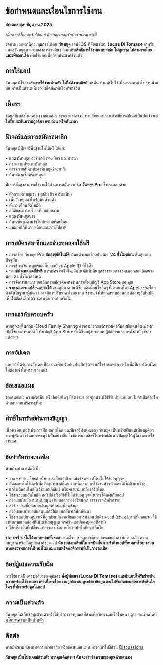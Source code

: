 # ข้อกำหนดและเงื่อนไขการใช้งาน  

**อัปเดตล่าสุด: มิถุนายน 2025**  

*เมื่อดาวน์โหลดหรือใช้แอป ถือว่าคุณยอมรับข้อกำหนดเหล่านี้*  

ข้อกำหนดเหล่านี้ควบคุมการใช้งาน **วันหยุด** แอป iOS ที่พัฒนาโดย **Lucas Di Tomase** สำหรับแสดงวันหยุดทางการของอาร์เจนตินา คุณได้รับ**สิทธิ์การใช้งานแบบจำกัด ไม่ผูกขาด ไม่สามารถโอน และเพิกถอนได้** เพื่อใช้แอปเพื่อวัตถุประสงค์ส่วนตัว  

## การใช้แอป  

วันหยุด มีไว้สำหรับ**การใช้งานส่วนตัว ไม่ใช่เชิงพาณิชย์** เท่านั้น ห้ามนำไปใช้เพื่อแสวงหากำไร จำหน่ายต่อ หรือเป็นส่วนหนึ่งของผลิตภัณฑ์หรือบริการอื่น  

## เนื้อหา  

ข้อมูลที่แสดงในแอปมาจากแหล่งสาธารณะและอาจมีการเปลี่ยนแปลง แม้จะมีการอัปเดตเป็นประจำ แต่**ไม่รับประกันความถูกต้อง ครบถ้วน หรือทันเวลา**  

## ฟีเจอร์และการสมัครสมาชิก  

วันหยุด มีฟีเจอร์พื้นฐานให้ใช้ฟรี ได้แก่:  

• แสดงวันหยุดประจำชาติ ท่องเที่ยว และศาสนา  
• กรองตามประเภทวันหยุด  
• ตารางรายสัปดาห์ของวันหยุดที่จะมาถึง  
• ค้นหาตามชื่อหรือเหตุผล  

ฟีเจอร์ขั้นสูงสามารถใช้งานได้ผ่านการสมัครสมาชิก **วันหยุด Pro** ซึ่งประกอบด้วย:  

• ตัวกรองตามชุมชน (มุสลิม ยิว อาร์เมเนีย)  
• เพิ่มวันหยุดลงในปฏิทินส่วนตัว  
• ตั้งการเตือนอัตโนมัติ  
• สถิติและการเปรียบเทียบแบบภาพ  
• แสดงวันหยุดยาว  
• ค้นหาขั้นสูงตามวันในสัปดาห์หรือเดือน  
• มุมมองปฏิทินรายเดือนและรายสัปดาห์  

## การสมัครสมาชิกและช่วงทดลองใช้ฟรี  

• การสมัคร วันหยุด Pro **ต่ออายุอัตโนมัติ** เว้นแต่จะยกเลิกอย่างน้อย **24 ชั่วโมงก่อน** สิ้นสุดรอบปัจจุบัน  
• การชำระเงินจะถูกเรียกเก็บจากบัญชี Apple ID ที่ใช้ซื้อ  
• หากมี**ช่วงทดลองใช้ฟรี** การสมัครจะเริ่มโดยอัตโนมัติเมื่อสิ้นสุดช่วงทดลอง เว้นแต่คุณยกเลิกอย่างน้อย 24 ชั่วโมงล่วงหน้า  
• การจัดการและการยกเลิกการสมัครต้องทำผ่านการตั้งค่าบัญชี App Store ของคุณ  
• **ราคาสามารถเปลี่ยนแปลงได้** ตามภูมิภาค วันที่ซื้อ และเงื่อนไขอื่นๆ ที่กำหนดโดย Apple หรือโดยตัวฉันในฐานะผู้พัฒนา อาจมีการปรับราคาในอนาคต ซึ่งจะแจ้งให้คุณทราบก่อนการต่ออายุอัตโนมัติเพื่อให้ตัดสินใจได้ว่าจะดำเนินการต่อหรือไม่  

## การแชร์กับครอบครัว  

หากคุณอยู่ในกลุ่ม iCloud Family Sharing อาจสามารถแชร์การสมัครกับสมาชิกคนอื่นได้ หากเปิดใช้และกำหนดค่าไว้ในบัญชี App Store ทั้งนี้ขึ้นอยู่กับระบบปฏิบัติการและการตั้งค่าบัญชีของแต่ละคน  

## การอัปเดต  

แอปอาจได้รับการอัปเดตเป็นระยะเพื่อปรับปรุงประสิทธิภาพ แก้ไขข้อบกพร่อง หรือเพิ่มฟีเจอร์ใหม่โดยไม่ต้องแจ้งให้ทราบล่วงหน้า  

## ข้อเสนอแนะ  

ข้อเสนอแนะ ความคิดเห็น หรือไอเดียใดๆ ที่ส่งเข้ามา อาจถูกนำไปใช้ปรับปรุงแอปโดยไม่จำเป็นต้องให้ค่าตอบแทนหรือระบุที่มา  

## สิทธิ์ในทรัพย์สินทางปัญญา  

เนื้อหา อินเทอร์เฟซ กราฟิก ซอร์สโค้ด และฟีเจอร์ทั้งหมดของ วันหยุด เป็นทรัพย์สินแต่เพียงผู้เดียวของผู้พัฒนา เว้นแต่จะระบุไว้เป็นอย่างอื่น ไม่มีการมอบสิทธิ์ในทรัพย์สินทางปัญญาให้ผู้ใช้จากการใช้งานแอป  

## ข้อจำกัดทางเทคนิค  

ห้ามกระทำการต่อไปนี้:  

• ขาย แจกจ่าย โฮสต์ หรือหาประโยชน์เชิงพาณิชย์จากแอปโดยไม่ได้รับอนุญาต  
• คัดลอกหรือใช้แอปเพื่อวัตถุประสงค์อื่นนอกเหนือจากการใช้งานส่วนตัวและไม่ใช่เชิงพาณิชย์  
• แก้ไข ดิคอมไพล์ รีเวิร์สเอนจิเนียร์ หรือพยายามเข้าถึงซอร์สโค้ด  
• ใช้งานระบบอัตโนมัติ สคริปต์ หรือวิธีที่ไม่ได้รับอนุญาตในการโต้ตอบกับแอป  
• ส่งสแปมไปยังฝ่ายสนับสนุน เช่น ข้อความเชิงโฆษณา ก้าวร้าว หรือไร้สาระ  
• ส่งข้อความที่เจตนาละข้อมูลหรือบิดเบือนข้อมูล  
• ส่งอีเมลหาฝ่ายสนับสนุนแล้วไม่ตอบกลับจากนักพัฒนา  
• ใช้งานแอปบนอุปกรณ์ที่ถูกดัดแปลงจนมีผลต่อการทำงานปกติของแอป (เช่น อุปกรณ์ที่เจลเบรก ใช้งานสภาพแวดล้อมที่ไม่ได้รับอนุญาต หรือร้านแอปของบุคคลที่สาม)  
• ใช้เครื่องมือที่เปลี่ยนแปลงระบบซื้อภายในแอปหรือฟีเจอร์อื่นใด  

**รายการนี้อาจไม่ได้ครอบคลุมทั้งหมด** กรณีอื่นๆ อาจถูกจำกัดหากกระทบต่อความปลอดภัย ความสมบูรณ์ หรือวัตถุประสงค์ของแอป **ฉันขอสงวนสิทธิ์ในการปิดกั้นการเข้าถึงแอปทั้งหมดหรือบางส่วน หากตรวจพบการใช้งานที่ไม่เหมาะสมหรือพฤติกรรมที่เป็นการละเมิด**  

## ข้อปฏิเสธความรับผิด  

การใช้แอปเป็นความเสี่ยงของคุณเอง **ทั้งผู้พัฒนา (Lucas Di Tomase) และตัวแอปไม่รับประกันความพร้อมใช้งานอย่างต่อเนื่องหรือความถูกต้องสมบูรณ์ของข้อมูล และไม่รับผิดชอบต่อการตัดสินใจใดๆ ที่ทำจากข้อมูลในแอป**  

## ความเป็นส่วนตัว  

วันหยุด ไม่เก็บข้อมูลส่วนตัวหรือใช้บริการของบุคคลที่สามเพื่อวิเคราะห์หรือโฆษณา ดูรายละเอียดได้ที่ [นโยบายความเป็นส่วนตัว](https://lucasditomase.github.io/feriados/th/privacy-policy)  

## ติดต่อ  

หากมีคำถาม ต้องการความช่วยเหลือ หรือข้อเสนอแนะ สามารถเข้าไปที่ส่วน [Discussions](https://github.com/lucasditomase/feriados/discussions)  

**วันหยุด เป็นโปรเจกต์ส่วนตัว หากคุณติดต่อมา ฉันจะอ่านข้อความของคุณด้วยตนเอง**  
